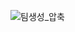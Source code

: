 ![팀생성_압축](https://user-images.githubusercontent.com/48249549/116287129-02140c00-a7cb-11eb-8daa-af8e74c54357.gif)
